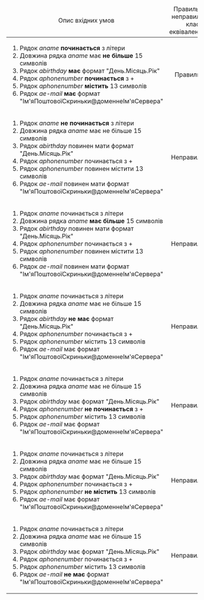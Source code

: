 
<table>
    <thead align="center">
        <tr>
            <td>Опис вхідних умов</td>
            <td>Правильний/неправильний клас еквівалентності</td>
            <td>Опис значень вхідних даних</td>
        </tr>
    </thead>
    <tbody>
        <tr>
            <td>
              <ol>
                <li>Рядок <i>aname</i> <b>починається</b> з літери</li>
            <li>Довжина рядка <i>aname</i> має <b>не більше</b> 15 символів</li>
            <li>Рядок <i>abirthday</i> <b>має</b> формат "День.Місяць.Рік"</li>
            <li>Рядок <i>aphonenumber</i> <b>починається</b> з +</li>
            <li>Рядок <i>aphonenumber</i> <b>містить</b> 13 символів</li>
            <li>Рядок <i>ae-mail</i> <b>має</b> формат "Ім'яПоштовоїСкриньки@доменнеІм'яСервера"</li>
              </ol>
            </td>
            <td align="center">Правильний</td>
          <td>
            <i>
            aname = Matvii
            <br>abirthday = 28.11.2002</br>
            aphonenumber = +380954841270
            <br>ae-mail = matvii122@gmail.com</br>
            </i>
          </td>
        </tr>
        <tr>
             <td>
              <ol>
            <li>Рядок <i>aname</i> <b>не починається</b> з літери</li>
            <li>Довжина рядка <i>aname</i> має не більше 15 символів</li>
            <li>Рядок <i>abirthday</i> повинен мати формат "День.Місяць.Рік"</li>
            <li>Рядок <i>aphonenumber</i> починається з +</li>
            <li>Рядок <i>aphonenumber</i> повинен містити 13 символів</li>
            <li>Рядок <i>ae-mail</i> повинен мати формат "Ім'яПоштовоїСкриньки@доменнеІм'яСервера"</li>
              </ol>
            </td>
            <td align="center">Неправильний</td>
          <td>
            <i>
            aname = 2atvii
            <br>abirthday = 28.11.2002</br>
            aphonenumber = +380954841270
            <br>ae-mail = matvii122@gmail.com</br>
            </i>
          </td>
        </tr>
        <tr>
             <td>
              <ol>
            <li>Рядок <i>aname</i> починається з літери</li>
            <li>Довжина рядка <i>aname</i> <b>має більше</b> 15 символів</li>
            <li>Рядок <i>abirthday</i> повинен мати формат "День.Місяць.Рік"</li>
            <li>Рядок <i>aphonenumber</i> починається з +</li>
            <li>Рядок <i>aphonenumber</i> повинен містити 13 символів</li>
            <li>Рядок <i>ae-mail</i> повинен мати формат "Ім'яПоштовоїСкриньки@доменнеІм'яСервера"</li>
              </ol>
            </td>
            <td align="center">Неправильний</td>
          <td>
            <i>
            aname = Maааааааааааtviiіі
            <br>abirthday = 28.11.2002</br>
            aphonenumber = +380954841270
            <br>ae-mail = matvii122@gmail.com</br>
            </i>
          </td>
        </tr>
        <tr>
             <td>
              <ol>
                <li>Рядок <i>aname</i> починається з літери</li>
            <li>Довжина рядка <i>aname</i> має не більше 15 символів</li>
            <li>Рядок <i>abirthday</i> <b>не має</b> формат "День.Місяць.Рік"</li>
            <li>Рядок <i>aphonenumber</i> починається з +</li>
            <li>Рядок <i>aphonenumber</i> містить 13 символів</li>
            <li>Рядок <i>ae-mail</i> має формат "Ім'яПоштовоїСкриньки@доменнеІм'яСервера"</li>
              </ol>
            </td>
            <td align="center">Неправильний</td>
          <td>
            <i>
            aname = Matvii
            <br>abirthday = Двадцять восьме.11.2002</br>
            aphonenumber = +380954841270
            <br>ae-mail = matvii122@gmail.com</br>
            </i>
          </td>
        </tr>
        <tr>
             <td>
              <ol>
            <li>Рядок <i>aname</i> починається з літери</li>
            <li>Довжина рядка <i>aname</i> має не більше 15 символів</li>
            <li>Рядок <i>abirthday</i> має формат "День.Місяць.Рік"</li>
            <li>Рядок <i>aphonenumber</i> <b>не починається</b> з +</li>
            <li>Рядок <i>aphonenumber</i> містить 13 символів</li>
            <li>Рядок <i>ae-mail</i> має формат "Ім'яПоштовоїСкриньки@доменнеІм'яСервера"</li>
              </ol>
            </td>
            <td align="center">Неправильний</td>
          <td>
            <i>
            aname = Matvii
            <br>abirthday = 28.11.2002</br>
            aphonenumber = 3380954841270
            <br>ae-mail = matvii122@gmail.com</br>
            </i>
          </td>
        </tr>
        <tr>
            <td>
              <ol>
            <li>Рядок <i>aname</i> починається з літери</li>
            <li>Довжина рядка <i>aname</i> має не більше 15 символів</li>
            <li>Рядок <i>abirthday</i> має формат "День.Місяць.Рік"</li>
            <li>Рядок <i>aphonenumber</i> починається з +</li>
            <li>Рядок <i>aphonenumber</i> <b>не містить</b> 13 символів</li>
            <li>Рядок <i>ae-mail</i> має формат "Ім'яПоштовоїСкриньки@доменнеІм'яСервера"</li>
              </ol>
            </td>
            <td align="center">Неправильний</td>
          <td>
            <i>
            aname = Matvii
            <br>abirthday = 28.11.2002</br>
            aphonenumber = +380954841270000
            <br>ae-mail = matvii122@gmail.com</br>
            </i>
          </td>
        </tr>
        <tr>
            <td>
              <ol>
            <li>Рядок <i>aname</i> починається з літери</li>
            <li>Довжина рядка <i>aname</i> має не більше 15 символів</li>
            <li>Рядок <i>abirthday</i> має формат "День.Місяць.Рік"</li>
            <li>Рядок <i>aphonenumber</i> починається з +</li>
            <li>Рядок <i>aphonenumber</i> містить 13 символів</li>
            <li>Рядок <i>ae-mail</i> <b>не має</b> формат "Ім'яПоштовоїСкриньки@доменнеІм'яСервера"</li>
              </ol>
            </td>
            <td align="center">Неправильний</td>
          <td>
            <i>
            aname = Matvii
            <br>abirthday = 28.11.2002</br>
            aphonenumber = +380954841270
            <br>ae-mail = matvii122gmail.com</br>
            </i>
          </td>
        </tr>
    </tbody>
</table>
